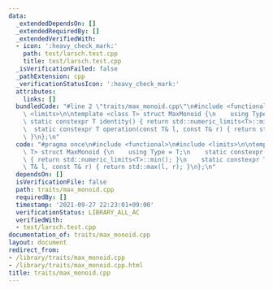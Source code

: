 ```yaml
---
data:
  _extendedDependsOn: []
  _extendedRequiredBy: []
  _extendedVerifiedWith:
  - icon: ':heavy_check_mark:'
    path: test/larsch.test.cpp
    title: test/larsch.test.cpp
  _isVerificationFailed: false
  _pathExtension: cpp
  _verificationStatusIcon: ':heavy_check_mark:'
  attributes:
    links: []
  bundledCode: "#line 2 \"traits/max_monoid.cpp\"\n#include <functional>\n#include\
    \ <limits>\n\ntemplate <class T> struct MaxMonoid {\n    using Type = T;\n   \
    \ static constexpr T identity() { return std::numeric_limits<T>::min(); }\n  \
    \  static constexpr T operation(const T& l, const T& r) { return std::max(l, r);\
    \ }\n};\n"
  code: "#pragma once\n#include <functional>\n#include <limits>\n\ntemplate <class\
    \ T> struct MaxMonoid {\n    using Type = T;\n    static constexpr T identity()\
    \ { return std::numeric_limits<T>::min(); }\n    static constexpr T operation(const\
    \ T& l, const T& r) { return std::max(l, r); }\n};\n"
  dependsOn: []
  isVerificationFile: false
  path: traits/max_monoid.cpp
  requiredBy: []
  timestamp: '2021-09-27 22:23:01+09:00'
  verificationStatus: LIBRARY_ALL_AC
  verifiedWith:
  - test/larsch.test.cpp
documentation_of: traits/max_monoid.cpp
layout: document
redirect_from:
- /library/traits/max_monoid.cpp
- /library/traits/max_monoid.cpp.html
title: traits/max_monoid.cpp
---
```

